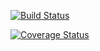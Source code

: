 
[![Build Status](https://travis-ci.com/jackiegitari1234/AndelaStackOverflow-lite.svg?branch=developer)](https://travis-ci.com/jackiegitari1234/AndelaStackOverflow-lite)

[![Coverage Status](https://coveralls.io/repos/github/jackiegitari1234/AndelaStackOverflow-lite/badge.svg?branch=develop)](https://coveralls.io/github/jackiegitari1234/AndelaStackOverflow-lite?branch=develop)


